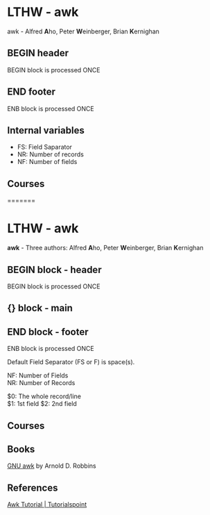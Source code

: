 # LTHW - awk

awk - Alfred **A**ho, Peter **W**einberger, Brian **K**ernighan

## BEGIN header
BEGIN block is processed ONCE

## END footer
ENB block is processed ONCE

## Internal variables

- FS: Field Saparator  
- NR: Number of records  
- NF: Number of fields  


## Courses
=======
# LTHW - awk

**awk** - Three authors: Alfred **A**ho, Peter **W**einberger, Brian **K**ernighan

## BEGIN block - header
BEGIN block is processed ONCE

## {} block - main

## END block - footer
ENB block is processed ONCE

Default Field Separator (FS or F) is space(s).

NF: Number of Fields  
NR: Number of Records  

$0: The whole record/line  
$1: 1st field
$2: 2nd field


## Courses

## Books
[GNU awk](https://www.gnu.org/software/gawk/manual/gawk.pdf) by Arnold D. Robbins

## References
[Awk Tutorial | Tutorialspoint](https://www.tutorialspoint.com/awk/index.htm)  

